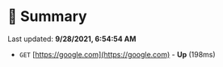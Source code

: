 # 📖 Summary
Last updated: **9/28/2021, 6:54:54 AM**

- `GET` [https://google.com](https://google.com) - **Up** (198ms)
